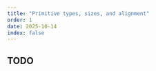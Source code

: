 ```yaml
---
title: "Primitive types, sizes, and alignment"
order: 1
date: 2025-10-14
index: false
---
```


## TODO

